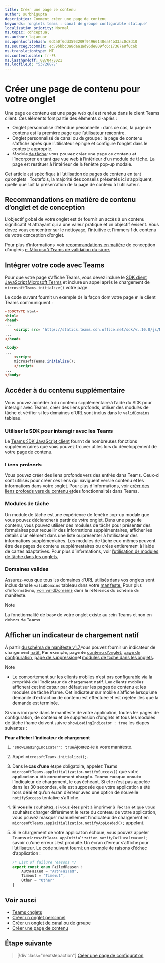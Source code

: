 ```yaml
---
title: Créer une page de contenu
author: surbhigupta
description: Comment créer une page de contenu
keywords: 'onglets teams : canal de groupe configurable statique'
localization_priority: Normal
ms.topic: conceptual
ms.author: lajanuar
ms.openlocfilehash: 6d1a0f6dd3593209f94966140ea94b33ac0c8d10
ms.sourcegitcommit: ec79bbbc3a8daa1ad96de809fc6d17367e8f0c6b
ms.translationtype: MT
ms.contentlocale: fr-FR
ms.lasthandoff: 08/04/2021
ms.locfileid: "53726872"
---
```

# <a name="create-a-content-page-for-your-tab"></a>Créer une page de contenu pour votre onglet

Une page de contenu est une page web qui est rendue dans le client Teams client. Ces éléments font partie des éléments ci-après :

* Onglet personnalisé d’étendue personnelle : dans ce cas, la page de contenu est la première page que l’utilisateur rencontre.
* Onglet personnalisé de canal ou de groupe : la page de contenu s’affiche après que l’utilisateur épingle et configure l’onglet dans le contexte approprié.
* Module [de tâche](~/task-modules-and-cards/what-are-task-modules.md): vous pouvez créer une page de contenu et l’incorporer en tant que vue web à l’intérieur d’un module de tâche. La page est restituer à l’intérieur de la fenêtre pop-up modale.

Cet article est spécifique à l’utilisation de pages de contenu en tant qu’onglets ; Toutefois, la majorité des conseils présentés ici s’appliquent, quelle que soit la présentation de la page de contenu à l’utilisateur.

## <a name="tab-content-and-design-guidelines"></a>Recommandations en matière de contenu d’onglet et de conception

L’objectif global de votre onglet est de fournir un accès à un contenu significatif et attrayant qui a une valeur pratique et un objectif évident. Vous devez vous concentrer sur le nettoyage, l’intuitive et l’immersif du contenu de votre conception d’onglet.

Pour plus d’informations, voir [recommandations en matière](~/tabs/design/tabs.md) de conception d’onglets [et Microsoft Teams de validation du store.](~/concepts/deploy-and-publish/appsource/prepare/teams-store-validation-guidelines.md)

## <a name="integrate-your-code-with-teams"></a>Intégrer votre code avec Teams

Pour que votre page s’affiche Teams, vous devez inclure le [SDK client JavaScript Microsoft Teams](/javascript/api/overview/msteams-client?view=msteams-client-js-latest&preserve-view=true) et inclure un appel après le chargement de `microsoftTeams.initialize()` votre page. 

Le code suivant fournit un exemple de la façon dont votre page et le client Teams communiquent :

```html
<!DOCTYPE html>
<html>
<head>
...
    <script src= 'https://statics.teams.cdn.office.net/sdk/v1.10.0/js/MicrosoftTeams.min.js'></script>
...
</head>

<body>
...
    <script>
    microsoftTeams.initialize();
    </script>
...
</body>
```

## <a name="access-additional-content"></a>Accéder à du contenu supplémentaire

Vous pouvez accéder à du contenu supplémentaire à l’aide du SDK pour interagir avec Teams, créer des liens profonds, utiliser des modules de tâche et vérifier si les domaines d’URL sont inclus dans le `validDomains` tableau.

### <a name="use-the-sdk-to-interact-with-teams"></a>Utiliser le SDK pour interagir avec les Teams

Le [Teams SDK JavaScript client](~/tabs/how-to/using-teams-client-sdk.md) fournit de nombreuses fonctions supplémentaires que vous pouvez trouver utiles lors du développement de votre page de contenu.

### <a name="deep-links"></a>Liens profonds

Vous pouvez créer des liens profonds vers des entités dans Teams. Ceux-ci sont utilisés pour créer des liens qui naviguent vers le contenu et les informations dans votre onglet. Pour plus d’informations, voir [créer des liens profonds vers du contenu et](~/concepts/build-and-test/deep-links.md)des fonctionnalités dans Teams .

### <a name="task-modules"></a>Modules de tâche

Un module de tâche est une expérience de fenêtre pop-up modale que vous pouvez déclencher à partir de votre onglet. Dans une page de contenu, vous pouvez utiliser des modules de tâche pour présenter des formulaires pour recueillir des informations supplémentaires, afficher les détails d’un élément dans une liste ou présenter à l’utilisateur des informations supplémentaires. Les modules de tâche eux-mêmes peuvent être des pages de contenu supplémentaires ou créés entièrement à l’aide de cartes adaptatives. Pour plus d’informations, voir [l’utilisation de modules de tâche dans les onglets.](~/task-modules-and-cards/task-modules/task-modules-tabs.md)

### <a name="valid-domains"></a>Domaines valides

Assurez-vous que tous les domaines d’URL utilisés dans vos onglets sont inclus dans le `validDomains` tableau dans votre [manifeste.](~/concepts/build-and-test/apps-package.md) Pour plus d’informations, [voir validDomains](~/resources/schema/manifest-schema.md#validdomains) dans la référence du schéma de manifeste.

> [!NOTE]
> La fonctionnalité de base de votre onglet existe au sein Teams et non en dehors de Teams.

## <a name="show-a-native-loading-indicator"></a>Afficher un indicateur de chargement natif

À partir [du schéma de manifeste v1.7,](../../../resources/schema/manifest-schema.md)vous pouvez fournir un indicateur de chargement [natif.](../../../resources/schema/manifest-schema.md#showloadingindicator) Par exemple, page de [contenu d’onglet,](#integrate-your-code-with-teams) [page de configuration,](configuration-page.md) [page de suppression](removal-page.md)et [modules de tâche dans les onglets](../../../task-modules-and-cards/task-modules/task-modules-tabs.md).

> [!NOTE]
> * Le comportement sur les clients mobiles n’est pas configurable via la propriété de l’indicateur de chargement natif. Les clients mobiles affichent cet indicateur par défaut sur les pages de contenu et les modules de tâche iframe. Cet indicateur sur mobile s’affiche lorsqu’une demande d’extraction de contenu est effectuée et est rejetée dès que la demande est terminée.

Si vous indiquez dans le manifeste de votre application, toutes les pages de configuration, de contenu et de suppression d’onglets et tous les modules de tâche iframe doivent suivre `showLoadingIndicator : true`  les étapes suivantes :

**Pour afficher l’indicateur de chargement**

1. `"showLoadingIndicator": true`Ajoutez-le à votre manifeste.
1. Appel `microsoftTeams.initialize();`.
1. Dans le **cas d’une** étape obligatoire, appelez Teams `microsoftTeams.appInitialization.notifySuccess()` que votre application a été correctement chargée. Teams masque ensuite l’indicateur de chargement, le cas échéant. Si elle n’est pas appelée dans les 30 secondes, elle est supposée que votre application a été hors délai et qu’un écran d’erreur avec une option de nouvelle `notifySuccess`  tentative s’affiche.
1. **Si vous le** souhaitez, si vous êtes prêt à imprimer à l’écran et que vous souhaitez charger différément le reste du contenu de votre application, vous pouvez masquer manuellement l’indicateur de chargement en `microsoftTeams.appInitialization.notifyAppLoaded();` appelant.
1. Si le chargement de votre application échoue, vous pouvez appeler Teams `microsoftTeams.appInitialization.notifyFailure(reason);` savoir qu’une erreur s’est produite. Un écran d’erreur s’affiche pour l’utilisateur. Le code suivant fournit un exemple de raisons d’échec d’application :

    ```typescript
    /* List of failure reasons */
    export const enum FailedReason {
        AuthFailed = "AuthFailed",
        Timeout = "Timeout",
        Other = "Other"
    }
    ```

## <a name="see-also"></a>Voir aussi

* [Teams onglets](~/tabs/what-are-tabs.md)
* [Créer un onglet personnel](~/tabs/how-to/create-personal-tab.md)
* [Créer un onglet de canal ou de groupe](~/tabs/how-to/create-channel-group-tab.md)
* [Créer une page de contenu](~/tabs/how-to/create-tab-pages/content-page.md)

## <a name="next-step"></a>Étape suivante

> [!div class="nextstepaction"]
> [Créer une page de configuration](~/tabs/how-to/create-tab-pages/configuration-page.md)
